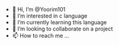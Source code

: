 - 👋 Hi, I’m @Yoorim101
- 👀 I’m interested in c language
- 🌱 I’m currently learning this language
- 💞️ I’m looking to collaborate on a project
- 📫 How to reach me ...

<!---
Yoorim101/Yoorim101 is a ✨ special ✨ repository because its `README.md` (this file) appears on your GitHub profile.
You can click the Preview link to take a look at your changes.
--->
